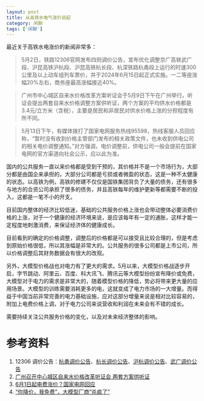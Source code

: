 ```yaml
---
layout: post
title: 从高铁水电气涨价说起
category: 闲聊
tags: ['闲聊']
---
```


最近关于高铁水电涨价的新闻非常多：

> 5月2日，铁路12306官网发布四则调价公告，宣布优化调整京广高铁武广段、沪昆高铁沪杭段、沪昆高铁杭长段、杭深铁路杭甬段上运行的时速300公里及以上动车组列车票价，并于2024年6月15日起正式实施。一二等座涨幅20%左右，商务座最高涨幅接近40%。

> 广州市中心城区自来水价格改革方案听证会于5月9日下午在广州举行。听证会提出两套自来水价格调整方案供听证，两个方案的平均供水价格都是3.4元/立方米（含税），主要是居民和非居民对供水价格上涨的分担程度有所不同。

> 5月13日下午，有媒体拨打了国家电网服务热线95598，热线客服人员回应称，“暂时没有收到价格主管部门发布的相关政策文件，也未收到供电公司的相关电价调整通知。”对方强调，电价调整前，供电公司一般会提前在国家电网的官方渠道向社会公示，应以此为准。

国内的公共服务一直以来价格都是受到干预的，其价格并不是一个市场行为，大部分都是由国企来承担的，大部分公司都是亏损或者微盈的状态，这是一种不太健康的状态。以高铁为例，高铁的修建不仅仅是国铁集团背负了大量的债务，还有很多与地方的合资公司承担了很多的债务，并且高铁每年的维护更新等都需要不断的投入，这都是一笔不小的开支。

目前国内整体的经济比较低迷，基础的公共服务价格上涨也会带动整体必要消费价格的上涨，对于一个健康的经济环境来说，是应该每年有一定的通胀，这样才能一定程度地刺激消费，来保证经济体的健康成长。

目前看到的确定的价格调整，调整后的价格都是可以接受且比较合理的，但是考虑到原始价格很低，所以其涨幅是非常大的。公共服务的很多公司都是上市公司，所以价格调整后其财务数据会有很大的改观。

另外，大模型价格战也对电力有了更大的需求。5月以来，大模型价格战逐步开启，字节跳动、阿里云、百度、科大讯飞、腾讯云等大模型纷纷宣布降价或免费，大模型对于电力的需求是非常大的，随着模型价格的降低，势必将带来更大量的应用场景。大模型的训练需要消耗更多的电，这就变成了电力市场的一大增量。而得益于中国当前非常完善的电力基础设施，应对这部分增量来说是相对比较容易的，附加上电费价格上调，对于电力公司来说营收和利润在未来会有不错的成长。

需要持续关注公共服务价格的变化，以及对未来经济整体的影响。


# 参考资料

1. 12306 调价公告：[杭甬调价公告](https://www.12306.cn/mormhweb/zxdt/202405/t20240502_41889.html)、[杭长调价公告](https://www.12306.cn/mormhweb/zxdt/202405/t20240502_41891.html)、[沪杭调价公告](https://www.12306.cn/mormhweb/zxdt/202405/t20240502_41893.html)、[武广调价公告](https://www.12306.cn/mormhweb/zxdt/202405/t20240502_41895.html)
2. [广州召开中心城区自来水价格改革听证会 两套方案供听证](https://www.gz.gov.cn/zwfw/zxfw/gysy/content/post_9640387.html)
3. [6月1日起电费涨价？国家电网回应](http://www.ce.cn/xwzx/gnsz/gdxw/202405/15/t20240515_39003902.shtml)
4. [“你降价，我免费”，大模型厂商“杀疯了”](https://www.stcn.com/article/detail/1212172.html)